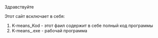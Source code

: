Здравствуйте

Этот сайт всключает в себя:
1. K-means_Kod - этот фаил содержит в себе полный код программы
2. K-means_.exe - рабочай программа
